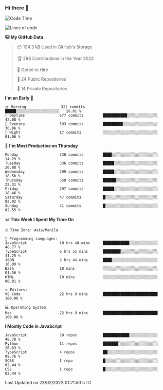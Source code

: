 ### Hi there 👋

<!--START_SECTION:waka-->
![Code Time](http://img.shields.io/badge/Code%20Time-101%20hrs%2053%20mins-blue)

![Lines of code](https://img.shields.io/badge/From%20Hello%20World%20I%27ve%20Written-8.2%20million%20lines%20of%20code-blue)

**🐱 My GitHub Data** 

> 📦 104.3 kB Used in GitHub's Storage 
 > 
> 🏆 286 Contributions in the Year 2023
 > 
> 💼 Opted to Hire
 > 
> 📜 24 Public Repositories 
 > 
> 🔑 14 Private Repositories 
 > 
**I'm an Early 🐤** 

```text
🌞 Morning                322 commits         █████░░░░░░░░░░░░░░░░░░░░   20.01 % 
🌆 Daytime                677 commits         ███████████░░░░░░░░░░░░░░   42.08 % 
🌃 Evening                593 commits         █████████░░░░░░░░░░░░░░░░   36.86 % 
🌙 Night                  17 commits          ░░░░░░░░░░░░░░░░░░░░░░░░░   01.06 % 
```
📅 **I'm Most Productive on Thursday** 

```text
Monday                   230 commits         ████░░░░░░░░░░░░░░░░░░░░░   14.29 % 
Tuesday                  336 commits         █████░░░░░░░░░░░░░░░░░░░░   20.88 % 
Wednesday                299 commits         █████░░░░░░░░░░░░░░░░░░░░   18.58 % 
Thursday                 359 commits         ██████░░░░░░░░░░░░░░░░░░░   22.31 % 
Friday                   297 commits         █████░░░░░░░░░░░░░░░░░░░░   18.46 % 
Saturday                 47 commits          █░░░░░░░░░░░░░░░░░░░░░░░░   02.92 % 
Sunday                   41 commits          █░░░░░░░░░░░░░░░░░░░░░░░░   02.55 % 
```


📊 **This Week I Spent My Time On** 

```text
🕑︎ Time Zone: Asia/Manila

💬 Programming Languages: 
JavaScript               10 hrs 48 mins      ████████████░░░░░░░░░░░░░   48.77 % 
TypeScript               6 hrs 55 mins       ████████░░░░░░░░░░░░░░░░░   31.25 % 
JSON                     3 hrs 44 mins       ████░░░░░░░░░░░░░░░░░░░░░   16.89 % 
Bash                     18 mins             ░░░░░░░░░░░░░░░░░░░░░░░░░   01.36 % 
HTML                     10 mins             ░░░░░░░░░░░░░░░░░░░░░░░░░   00.81 % 

🔥 Editors: 
VS Code                  22 hrs 9 mins       █████████████████████████   100.00 % 

💻 Operating System: 
Mac                      22 hrs 9 mins       █████████████████████████   100.00 % 
```

**I Mostly Code in JavaScript** 

```text
JavaScript               20 repos            ████████████░░░░░░░░░░░░░   48.78 % 
Python                   11 repos            ███████░░░░░░░░░░░░░░░░░░   26.83 % 
TypeScript               4 repos             ██░░░░░░░░░░░░░░░░░░░░░░░   09.76 % 
SCSS                     1 repo              █░░░░░░░░░░░░░░░░░░░░░░░░   02.44 % 
CSS                      1 repo              █░░░░░░░░░░░░░░░░░░░░░░░░   02.44 % 
```




 Last Updated on 23/02/2023 01:21:50 UTC
<!--END_SECTION:waka-->

